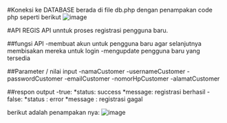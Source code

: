 #Koneksi ke DATABASE
berada di file db.php
dengan penampakan code php seperti berikut
![image](https://github.com/user-attachments/assets/f0f6a78f-0fd3-4ab4-ace9-1cd168191069)

#API REGIS
API unntuk proses registrasi pengguna baru.

##fungsi API
-membuat akun untuk pengguna baru agar selanjutnya membisakan mereka untuk login
-mengupdate pengguna baru yang tersedia

##Parameter / nilai input
-namaCustomer
-usernameCustomer
-passwordCustomer
-emailCustomer
-nomorHpCustomer
-alamatCustomer

##respon output
-true:
*status: success
*message: registrasi berhasil
-false:
*status : error
*message : registrasi gagal

berikut adalah penampakan nya:
![image](https://github.com/user-attachments/assets/4e958353-12a0-4bb9-b3a7-4af2bbae19e5)


